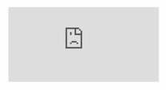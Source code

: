 ![git link](https://github.com/99002559/markdown-portfolio/edit/add-images-links/_includes/03-links.md?pr=%2F99002559%2Fmarkdown-portfolio%2Fpull%2F3)
